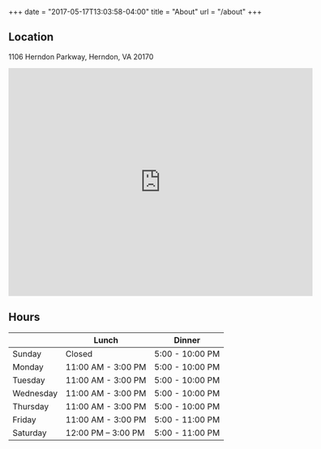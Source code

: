 +++
date = "2017-05-17T13:03:58-04:00"
title = "About"
url = "/about"
+++

## Location
1106 Herndon Parkway, Herndon, VA 20170
<div class="map-responsive">
    <iframe src="https://www.google.com/maps/embed?pb=!1m18!1m12!1m3!1d3102.2560077187486!2d-77.40202308418512!3d38.963821950630305!2m3!1f0!2f0!3f0!3m2!1i1024!2i768!4f13.1!3m3!1m2!1s0x89b647f4d39a117b%3A0xefc7f3645531082f!2sThai+Tada!5e0!3m2!1sen!2sus!4v1512946703325" width="600" height="450" frameborder="0" style="border:0" allowfullscreen></iframe>
</div>

## Hours
|         | Lunch          | Dinner
|---------|----------------|--------|
|Sunday   |Closed          |  5:00 - 10:00 PM|
|Monday	  |11:00 AM - 3:00 PM|  5:00 - 10:00 PM|
|Tuesday  |11:00 AM - 3:00 PM|  5:00 - 10:00 PM|
|Wednesday|11:00 AM - 3:00 PM|  5:00 - 10:00 PM|
|Thursday |11:00 AM - 3:00 PM|  5:00 - 10:00 PM|
|Friday	  |11:00 AM - 3:00 PM|  5:00 - 11:00 PM|
|Saturday |12:00 PM – 3:00 PM|    5:00 - 11:00 PM|

